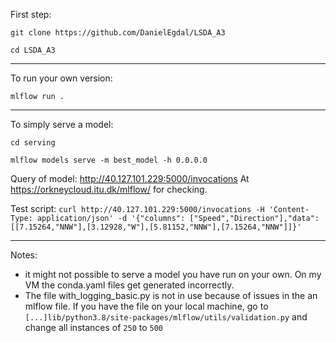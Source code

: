 First step:

`git clone https://github.com/DanielEgdal/LSDA_A3`

`cd LSDA_A3`
____
To run your own version:

`mlflow run .`
____
To simply serve a model: 

`cd serving`

`mlflow models serve -m best_model -h 0.0.0.0`

Query of model: http://40.127.101.229:5000/invocations
At https://orkneycloud.itu.dk/mlflow/ for checking.

Test script: `curl http://40.127.101.229:5000/invocations -H 'Content-Type: application/json' -d '{"columns": ["Speed","Direction"],"data":[[7.15264,"NNW"],[3.12928,"W"],[5.81152,"NNW"],[7.15264,"NNW"]]}'`

____
Notes:

* it might not possible to serve a model you have run on your own. On my VM the conda.yaml files get generated incorrectly.
* The file with_logging_basic.py is not in use because of issues in the an mlflow file. If you have the file on your local machine, go to `[...]lib/python3.8/site-packages/mlflow/utils/validation.py` and change all instances of `250` to `500` 

